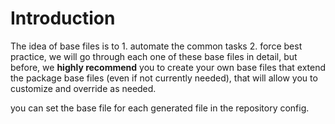 # Introduction

The idea of base files is to 1. automate the common tasks 2. force best practice, we will go through each one of these base files in detail, but before, we **highly recommend** you to create your own base files that extend the package base files (even if not currently needed), that will allow you to customize and override as needed.

you can set the base file for each generated file in the repository config.

